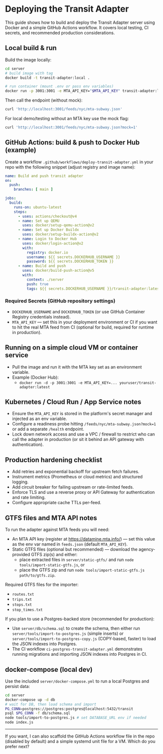 # Deploying the Transit Adapter

This guide shows how to build and deploy the Transit Adapter server using Docker and a simple GitHub Actions workflow. It covers local testing, CI secrets, and recommended production considerations.

## Local build & run

Build the image locally:

```bash
cd server
# build image with tag
docker build -t transit-adapter:local .

# run container (mount .env or pass env variables)
docker run -p 3001:3001 -e MTA_API_KEY="$MTA_API_KEY" transit-adapter:local
```

Then call the endpoint (without mock):

```bash
curl 'http://localhost:3001/feeds/nyc/mta-subway.json'
```

For local demo/testing without an MTA key use the mock flag:

```bash
curl 'http://localhost:3001/feeds/nyc/mta-subway.json?mock=1'
```

## GitHub Actions: build & push to Docker Hub (example)

Create a workflow `.github/workflows/deploy-transit-adapter.yml` in your repo with the following snippet (adjust registry and image name):

```yaml
name: Build and push transit adapter
on:
  push:
    branches: [ main ]

jobs:
  build:
    runs-on: ubuntu-latest
    steps:
      - uses: actions/checkout@v4
      - name: Set up QEMU
        uses: docker/setup-qemu-action@v2
      - name: Set up Docker Buildx
        uses: docker/setup-buildx-action@v2
      - name: Login to Docker Hub
        uses: docker/login-action@v2
        with:
          registry: docker.io
          username: ${{ secrets.DOCKERHUB_USERNAME }}
          password: ${{ secrets.DOCKERHUB_TOKEN }}
      - name: Build and push
        uses: docker/build-push-action@v5
        with:
          context: ./server
          push: true
          tags: ${{ secrets.DOCKERHUB_USERNAME }}/transit-adapter:latest
```

### Required Secrets (GitHub repository settings)

- `DOCKERHUB_USERNAME` and `DOCKERHUB_TOKEN` (or use GitHub Container Registry credentials instead).
- `MTA_API_KEY` — set this in your deployment environment or CI if you want to hit the real MTA feed from CI (optional for build, required for runtime in production).

## Running on a simple cloud VM or container service

- Pull the image and run it with the MTA key set as an environment variable.
- Example (Docker Hub):
  - `docker run -d -p 3001:3001 -e MTA_API_KEY=... youruser/transit-adapter:latest`

## Kubernetes / Cloud Run / App Service notes

- Ensure the `MTA_API_KEY` is stored in the platform's secret manager and injected as an env variable.
- Configure a readiness probe hitting `/feeds/nyc/mta-subway.json?mock=1` or add a separate `/health` endpoint.
- Lock down network access and use a VPC / firewall to restrict who can call the adapter in production (or sit it behind an API gateway with authentication).

## Production hardening checklist

- Add retries and exponential backoff for upstream fetch failures.
- Instrument metrics (Prometheus or cloud metrics) and structured logging.
- Add circuit breaker for failing upstream or rate-limited feeds.
- Enforce TLS and use a reverse proxy or API Gateway for authentication and rate limiting.
- Configure appropriate cache TTLs per-feed.

## GTFS files and MTA API notes

To run the adapter against MTA feeds you will need:

- An MTA API key (register at https://datamine.mta.info/) — set this value as the env var named in `feeds.json` (default `MTA_API_KEY`).
- Static GTFS files (optional but recommended) — download the agency-provided GTFS zip(s) and either:
  - place extracted files in `server/static-gtfs/` and run `node tools/import-static-gtfs.js`, or
  - place the GTFS zip and run `node tools/import-static-gtfs.js path/to/gtfs.zip`.

Required GTFS files for the importer:
- `routes.txt`
- `trips.txt`
- `stops.txt`
- `stop_times.txt`

If you plan to use a Postgres-backed store (recommended for production):
- Use `server/db/schema.sql` to create the schema, then either run `server/tools/import-to-postgres.js` (simple inserts) or `server/tools/import-to-postgres-copy.js` (COPY-based, faster) to load the JSON indexes into Postgres.
- The CI workflow `ci-postgres-transit-adapter.yml` demonstrates running migrations and importing JSON indexes into Postgres in CI.

## docker-compose (local dev)

Use the included `server/docker-compose.yml` to run a local Postgres and persist data:

```bash
cd server
docker-compose up -d db
# wait for DB, then load schema and import
PG_CONN=postgres://postgres:postgres@localhost:5432/transit
psql $PG_CONN -f db/schema.sql
node tools/import-to-postgres.js # set DATABASE_URL env if needed
node index.js
```


---
If you want, I can also scaffold the GitHub Actions workflow file in the repo (disabled by default) and a simple systemd unit file for a VM. Which do you prefer next?
